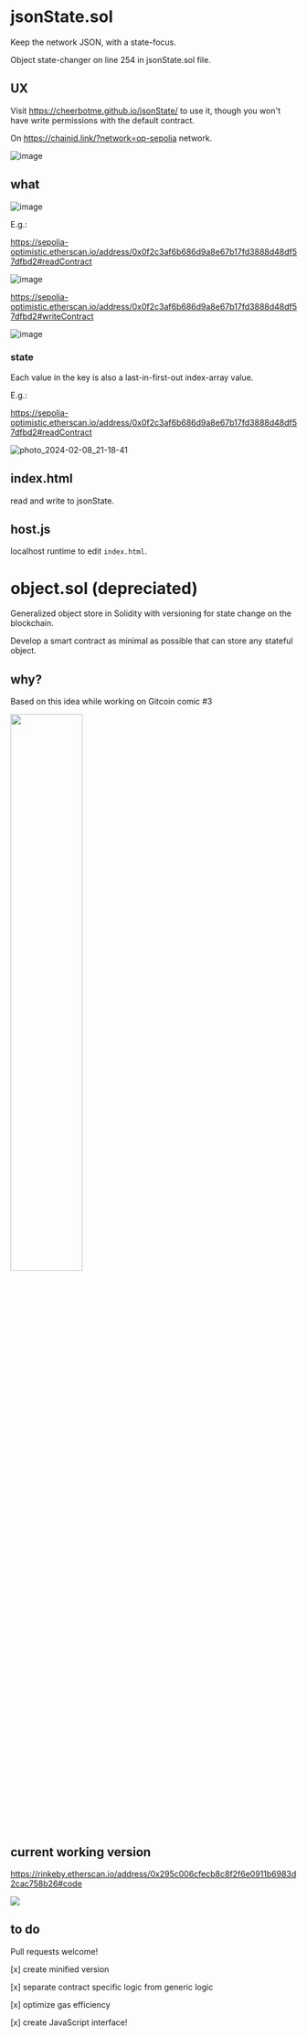 # jsonState.sol
Keep the network JSON, with a state-focus.

Object state-changer on line 254 in jsonState.sol file.

## UX

Visit https://cheerbotme.github.io/jsonState/ to use it, though you won't have write permissions with the default contract.

On https://chainid.link/?network=op-sepolia network.

![image](https://github.com/cheerbotme/jsonState/assets/3211305/8435f0eb-3527-4664-8f76-60eec2961605)

## what

![image](https://github.com/cheerbotme/jsonState/assets/3211305/58593e03-f732-4cf5-8f2a-cd45b79a8095)

E.g.:

https://sepolia-optimistic.etherscan.io/address/0x0f2c3af6b686d9a8e67b17fd3888d48df57dfbd2#readContract

![image](https://github.com/cheerbotme/jsonState/assets/3211305/bea04cd9-330f-4efe-a006-d06d1ad1dba2)

https://sepolia-optimistic.etherscan.io/address/0x0f2c3af6b686d9a8e67b17fd3888d48df57dfbd2#writeContract

![image](https://github.com/cheerbotme/jsonState/assets/3211305/64226c91-1a5a-4e8f-b309-8d47dcfeb2cd)

### state

Each value in the key is also a last-in-first-out index-array value.

E.g.: 

https://sepolia-optimistic.etherscan.io/address/0x0f2c3af6b686d9a8e67b17fd3888d48df57dfbd2#readContract

![photo_2024-02-08_21-18-41](https://github.com/cheerbotme/jsonState/assets/3211305/ca37bdab-fed7-40ad-a56d-745b8df7fcc9)

## index.html

read and write to jsonState.

## host.js

localhost runtime to edit `index.html`.

# object.sol (depreciated)
Generalized object store in Solidity with versioning for state change on the blockchain. 

Develop a smart contract as minimal as possible that can store any stateful object.

## why?

Based on this idea while working on Gitcoin comic #3

<p align="left">

   <img src="https://user-images.githubusercontent.com/3211305/152414831-0bb0fe40-52bf-402f-a61f-2745a4f5786d.png" width="50%">

</p>

## current working version

https://rinkeby.etherscan.io/address/0x295c006cfecb8c8f2f6e0911b6983d2cac758b26#code

<p align="left">

   <img src="https://user-images.githubusercontent.com/3211305/151673666-ad365d08-29bb-4707-8e54-139b4011e7a8.png">

</p>

## to do

Pull requests welcome!

[x] create minified version

[x] separate contract specific logic from generic logic

[x] optimize gas efficiency

[x] create JavaScript interface!
